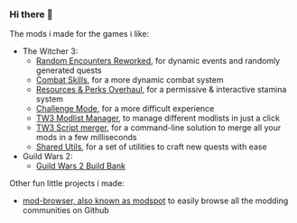 ### Hi there 👋

The mods i made for the games i like:
  - The Witcher 3:
    - [Random Encounters Reworked](https://github.com/Aelto/tw3-random-encounters-reworked), for dynamic events and randomly generated quests
    - [Combat Skills](https://github.com/Aelto/tw3-combat-skills), for a more dynamic combat system
    - [Resources & Perks Overhaul](https://github.com/Aelto/tw3-resources-perks-overhaul), for a permissive & interactive stamina system
    - [Challenge Mode](https://github.com/Aelto/tw3-challenge-mode), for a more difficult experience
    - [TW3 Modlist Manager](https://github.com/Aelto/tw3-modlist-manager), to manage different modlists in just a click
    - [TW3 Script merger](https://github.com/Aelto/tw3-script-merger), for a command-line  solution to merge all your mods in a few milliseconds
    - [Shared Utils](https://github.com/Aelto/tw3-shared-utils), for a set of utilities to craft new quests with ease
  - Guild Wars 2:
    - [Guild Wars 2 Build Bank](https://github.com/Aelto/gw2-build-bank)

Other fun little projects i made:
 - [mod-browser, also known as modspot](https://github.com/Aelto/mod-browser) to easily browse all the modding communities on Github
